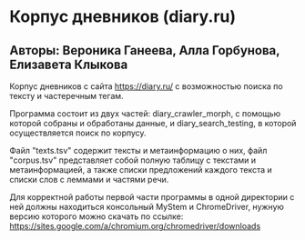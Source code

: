 # Корпус дневников (diary.ru)
## Авторы: Вероника Ганеева, Алла Горбунова, Елизавета Клыкова

Корпус дневников с сайта https://diary.ru/ с возможностью поиска по тексту и частеречным тегам.

Программа состоит из двух частей: diary_crawler_morph, с помощью которой собраны и обработаны данные, и diary_search_testing, в которой осуществляется поиск по корпусу.

Файл "texts.tsv" содержит тексты и метаинформацию о них, файл "corpus.tsv" представляет собой полную таблицу с текстами и метаинформацией, а также списки предложений каждого текста и списки слов с леммами и частями речи.

Для корректной работы первой части программы в одной директории с ней должны находиться консольный MyStem и ChromeDriver, нужную версию которого можно скачать по ссылке: https://sites.google.com/a/chromium.org/chromedriver/downloads
